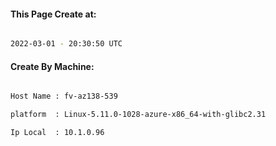 
   
#### This Page Create at:

```bash

2022-03-01 - 20:30:50 UTC

```

#### Create By Machine:

```bash

Host Name : fv-az138-539

platform  : Linux-5.11.0-1028-azure-x86_64-with-glibc2.31

Ip Local  : 10.1.0.96

```

